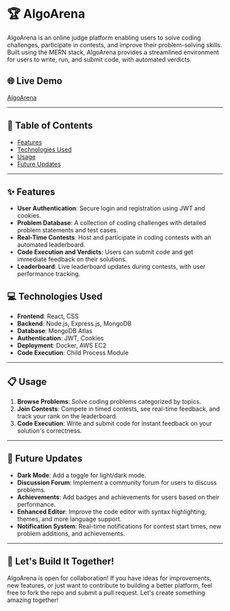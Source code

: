 # 🏆 AlgoArena

AlgoArena is an online judge platform enabling users to solve coding challenges, participate in contests, and improve their problem-solving skills. Built using the MERN stack, AlgoArena provides a streamlined environment for users to write, run, and submit code, with automated verdicts.

## 🌐 Live Demo
[AlgoArena](https://www.algo-arena.tech) <!-- Replace with actual link if hosted -->

---

## 📌 Table of Contents
- [Features](#-features)
- [Technologies Used](#-technologies-used)
- [Usage](#-usage)
- [Future Updates](#-future-updates)

---

## ✨ Features
- **User Authentication**: Secure login and registration using JWT and cookies.
- **Problem Database**: A collection of coding challenges with detailed problem statements and test cases.
- **Real-Time Contests**: Host and participate in coding contests with an automated leaderboard.
- **Code Execution and Verdicts**: Users can submit code and get immediate feedback on their solutions.
- **Leaderboard**: Live leaderboard updates during contests, with user performance tracking.

## 💻 Technologies Used
- **Frontend**: React, CSS
- **Backend**: Node.js, Express.js, MongoDB
- **Database**: MongoDB Atlas
- **Authentication**: JWT, Cookies
- **Deployment**: Docker, AWS EC2
- **Code Execution**: Child Process Module

---

## 📋 Usage

1. **Browse Problems**: Solve coding problems categorized by topics.
2. **Join Contests**: Compete in timed contests, see real-time feedback, and track your rank on the leaderboard.
3. **Code Execution**: Write and submit code for instant feedback on your solution's correctness.

---

## 🔮 Future Updates
- **Dark Mode**: Add a toggle for light/dark mode.
- **Discussion Forum**: Implement a community forum for users to discuss problems.
- **Achievements**: Add badges and achievements for users based on their performance.
- **Enhanced Editor**: Improve the code editor with syntax highlighting, themes, and more language support.
- **Notification System**: Real-time notifications for contest start times, new problem additions, and achievements.

---


## 🚀 Let's Build It Together!

AlgoArena is open for collaboration! If you have ideas for improvements, new features, or just want to contribute to building a better platform, feel free to fork the repo and submit a pull request. Let's create something amazing together!
